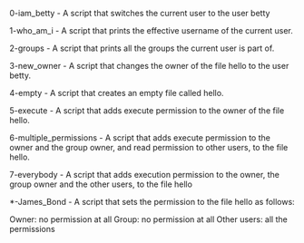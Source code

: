 0-iam_betty - A script that switches the current user to the user betty

1-who_am_i - A script that prints the effective username of the current user.

2-groups - A script that prints all the groups the current user is part of.

3-new_owner - A script that changes the owner of the file hello to the user betty.

4-empty - A script that creates an empty file called hello.

5-execute - A script that adds execute permission to the owner of the file hello.

6-multiple_permissions - A script that adds execute permission to the owner and the group owner, and read permission to other users, to the file hello.

7-everybody - A script that adds execution permission to the owner, the group owner and the other users, to the file hello

*-James_Bond - A script that sets the permission to the file hello as follows:

Owner: no permission at all
Group: no permission at all
Other users: all the permissions
